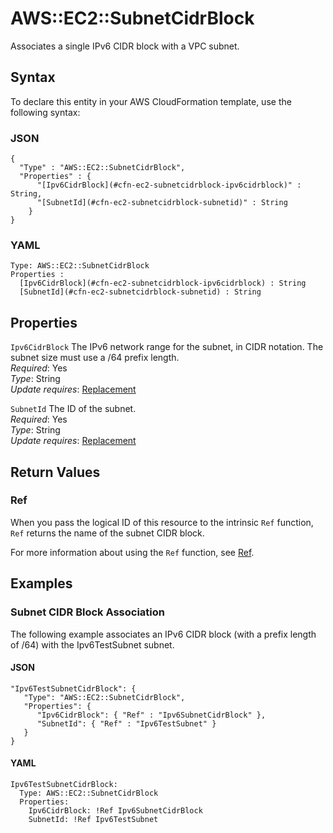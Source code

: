 # AWS::EC2::SubnetCidrBlock<a name="aws-resource-ec2-subnetcidrblock"></a>

Associates a single IPv6 CIDR block with a VPC subnet\.

## Syntax<a name="aws-resource-ec2-subnetcidrblock-syntax"></a>

To declare this entity in your AWS CloudFormation template, use the following syntax:

### JSON<a name="aws-resource-ec2-subnetcidrblock-syntax.json"></a>

```
{
  "Type" : "AWS::EC2::SubnetCidrBlock",
  "Properties" : {
      "[Ipv6CidrBlock](#cfn-ec2-subnetcidrblock-ipv6cidrblock)" : String,
      "[SubnetId](#cfn-ec2-subnetcidrblock-subnetid)" : String
    }
}
```

### YAML<a name="aws-resource-ec2-subnetcidrblock-syntax.yaml"></a>

```
Type: AWS::EC2::SubnetCidrBlock
Properties : 
﻿  [Ipv6CidrBlock](#cfn-ec2-subnetcidrblock-ipv6cidrblock) : String
﻿  [SubnetId](#cfn-ec2-subnetcidrblock-subnetid) : String
```

## Properties<a name="aws-resource-ec2-subnetcidrblock-properties"></a>

`Ipv6CidrBlock`  <a name="cfn-ec2-subnetcidrblock-ipv6cidrblock"></a>
The IPv6 network range for the subnet, in CIDR notation\. The subnet size must use a /64 prefix length\.  
*Required*: Yes  
*Type*: String  
*Update requires*: [Replacement](https://docs.aws.amazon.com/AWSCloudFormation/latest/UserGuide/using-cfn-updating-stacks-update-behaviors.html#update-replacement)

`SubnetId`  <a name="cfn-ec2-subnetcidrblock-subnetid"></a>
The ID of the subnet\.  
*Required*: Yes  
*Type*: String  
*Update requires*: [Replacement](https://docs.aws.amazon.com/AWSCloudFormation/latest/UserGuide/using-cfn-updating-stacks-update-behaviors.html#update-replacement)

## Return Values<a name="aws-resource-ec2-subnetcidrblock-return-values"></a>

### Ref<a name="aws-resource-ec2-subnetcidrblock-return-values-ref"></a>

When you pass the logical ID of this resource to the intrinsic `Ref` function, `Ref` returns the name of the subnet CIDR block\.

For more information about using the `Ref` function, see [Ref](https://docs.aws.amazon.com/AWSCloudFormation/latest/UserGuide/intrinsic-function-reference-ref.html)\.

## Examples<a name="aws-resource-ec2-subnetcidrblock--examples"></a>

### Subnet CIDR Block Association<a name="aws-resource-ec2-subnetcidrblock--examples--Subnet_CIDR_Block_Association"></a>

The following example associates an IPv6 CIDR block \(with a prefix length of /64\) with the Ipv6TestSubnet subnet\. 

#### JSON<a name="aws-resource-ec2-subnetcidrblock--examples--Subnet_CIDR_Block_Association--json"></a>

```
"Ipv6TestSubnetCidrBlock": {
   "Type": "AWS::EC2::SubnetCidrBlock",
   "Properties": {
      "Ipv6CidrBlock": { "Ref" : "Ipv6SubnetCidrBlock" },
      "SubnetId": { "Ref" : "Ipv6TestSubnet" }
   }
}
```

#### YAML<a name="aws-resource-ec2-subnetcidrblock--examples--Subnet_CIDR_Block_Association--yaml"></a>

```
Ipv6TestSubnetCidrBlock:
  Type: AWS::EC2::SubnetCidrBlock
  Properties:
    Ipv6CidrBlock: !Ref Ipv6SubnetCidrBlock
    SubnetId: !Ref Ipv6TestSubnet
```